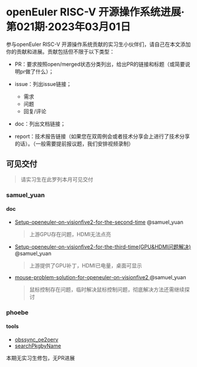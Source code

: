 # openEuler RISC-V 开源操作系统进展·第021期·2023年03月01日



参与openEuler RISC-V 开源操作系统贡献的实习生小伙伴们，请自己在本文添加你的贡献和进展。贡献包括但不限于以下类型：

- PR：要求按照open/merged状态分类列出，给出PR的链接和标题（或简要说明pr做了什么）；

- issue：列出issue链接；

  - 需求
  - 问题
  - 回复/评论

- doc：列出文档链接；

- report：技术报告链接（如果您在双周例会或者技术分享会上进行了技术分享的话）。（一般需要提前报议题，我们安排视频录制）

  

## 可见交付

> 请实习生在此罗列本月可见交付


### samuel_yuan

#### doc

- [Setup-openeuler-on-visionfive2-for-the-second-time](https://gitee.com/samuel_yuan/riscv-openeuler-visionfive/blob/master/chapter1-Build-openeuler-on-visionfive/Setup-openeuler-on-visionfive2-for-the-second-time.md)   @samuel_yuan
    > 上游GPU存在问题，HDMI无法点亮

- [Setup-openeuler-on-visionfive2-for-the-third-time(GPU&HDMI问题解决) ](https://gitee.com/samuel_yuan/riscv-openeuler-visionfive/blob/master/chapter1-Build-openeuler-on-visionfive/Setup-openeuler-on-visionfive2-for-the-third-time.md)  @samuel_yuan
    > 上游提供了GPU补丁，HDMI已电量，桌面可显示

- [mouse-problem-solution-for-openeuler-on-visionfive2 ](https://gitee.com/samuel_yuan/riscv-openeuler-visionfive/blob/master/chapter4-Trouble-shooting/mouse-problem-solution-for-openeuler-on-visionfive2.md) @samuel_yuan
    > 鼠标控制存在问题，临时解决鼠标控制问题，彻底解决方法还需继续探讨


### phoebe
#### tools
- [obssync_oe2oerv](https://gitee.com/phoebe-xi/oerv_script/tree/master/obssync_oe2oerv)
- [searchPkgbyName](https://gitee.com/phoebe-xi/oerv_script/tree/master/searchPkgbyName)



本期无实习生修包，无PR进展